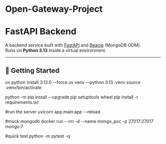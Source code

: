 # Open-Gateway-Project

# FastAPI Backend

A backend service built with [FastAPI](https://fastapi.tiangolo.com/) and [Beanie](https://beanie-odm.dev/) (MongoDB ODM).  
Runs on **Python 3.13** inside a virtual environment.

---

## 🚀 Getting Started

uv python install 3.13.0 --force
uv venv --python 3.13 .venv
source .venv/bin/activate

python -m pip install --upgrade pip setuptools wheel
pip install -r requirements.txt


#run the server
uvicorn app.main:app --reload

#mock mongodb
docker run --rm -d --name mongo_poc -p 27017:27017 mongo:7

#quick test
python -m pytest -q
